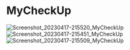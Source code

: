 # MyCheckUp


![Screenshot_20230417-215520_MyCheckUp](https://user-images.githubusercontent.com/93913575/232584662-07b27c37-5041-4a91-bfe8-c991b43b373c.jpg)
![Screenshot_20230417-215451_MyCheckUp](https://user-images.githubusercontent.com/93913575/232584667-845dd598-49e4-4f84-aa48-e02e1d8f3390.jpg)
![Screenshot_20230417-215509_MyCheckUp](https://user-images.githubusercontent.com/93913575/232584668-dbaf5878-3daf-4ede-bdda-c3d22aea9f08.jpg)
